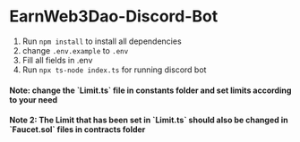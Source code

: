 # EarnWeb3Dao-Discord-Bot
1. Run `npm install` to install all dependencies
2. change `.env.example` to `.env`
3. Fill all fields in .env
4. Run `npx ts-node index.ts` for running discord bot
  <h4>Note: change the `Limit.ts` file in constants folder and set limits according to your need</h4>
  <h4>Note 2: The Limit that has been set in `Limit.ts` should also be changed in `Faucet.sol` files in contracts folder</h4>
